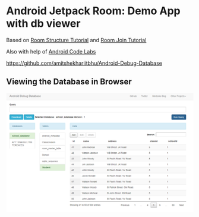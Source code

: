 # Android Jetpack Room: Demo App with db viewer
 
Based on [Room Structure Tutorial](http://thoughtnerds.com/2018/02/android-room-persistence-library-database-tutorial/) and [Room Join Tutorial](http://thoughtnerds.com/2018/02/join-queries-room-persistence-library/)

Also with help of [Android Code Labs](https://codelabs.developers.google.com/codelabs/android-room-with-a-view-kotlin)

https://github.com/amitshekhariitbhu/Android-Debug-Database

## Viewing the Database in Browser
![Hello](db_debug_bridge.png)
